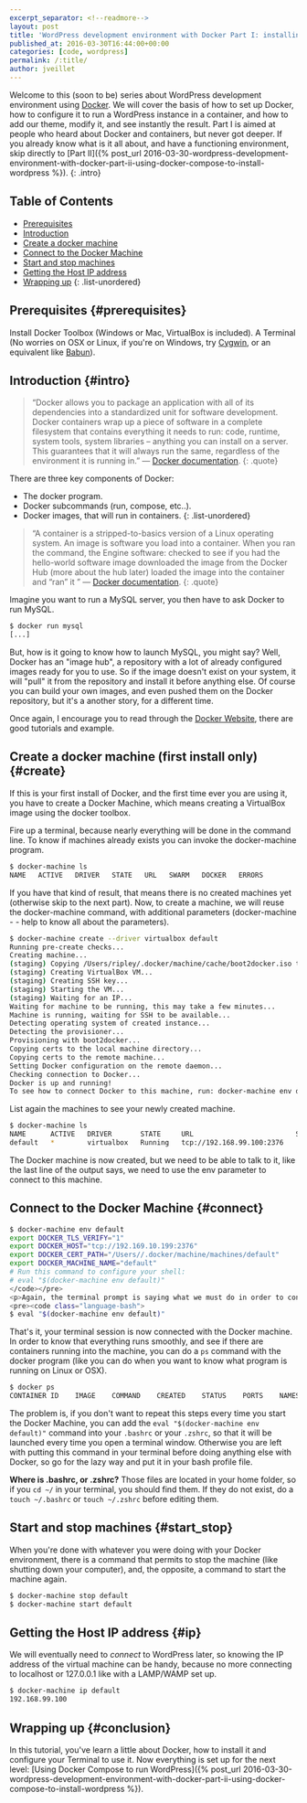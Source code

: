 ```yaml
---
excerpt_separator: <!--readmore-->
layout: post
title: 'WordPress development environment with Docker Part I: installing Docker'
published_at: 2016-03-30T16:44:00+00:00
categories: [code, wordpress]
permalink: /:title/
author: jveillet
---
```


Welcome to this (soon to be) series about WordPress development environment using [Docker](https://www.docker.com/). We will cover the basis of how to set up Docker, how to configure it to run a WordPress instance in a container, and how to add our theme, modify it, and see instantly the result.
Part I is aimed at people who heard about Docker and containers, but never got deeper. If you already know what is it
all about, and have a functioning environment, skip directly to [Part II]({% post_url 2016-03-30-wordpress-development-environment-with-docker-part-ii-using-docker-compose-to-install-wordpress %}).
{: .intro}

<!--readmore-->

## Table of Contents
+ [Prerequisites](#prerequisites)
+ [Introduction](#intro)
+ [Create a docker machine](#create)
+ [Connect to the Docker Machine](#connect)
+ [Start and stop machines](#start_stop)
+ [Getting the Host IP address](#ip)
+ [Wrapping up](#conclusion)
{: .list-unordered}

## Prerequisites {#prerequisites}

Install Docker Toolbox (Windows or Mac, VirtualBox is included).
A Terminal (No worries on OSX or Linux, if you're on Windows, try [Cygwin](https://www.cygwin.com/), or an equivalent like [Babun](https://babun.github.io/)).

## Introduction {#intro}

>“Docker allows you to package an application with all of its dependencies into a standardized unit for software development.
Docker containers wrap up a piece of software in a complete filesystem that contains everything it needs to run: code, runtime, system tools, system libraries – anything you can install on a server. This guarantees that it will always run the same, regardless of the environment it is running in.” — [Docker documentation](https://docs.docker.com).
{: .quote}

There are three key components of Docker:
+ The docker program.
+ Docker subcommands (run, compose, etc..).
+ Docker images, that will run in containers.
{: .list-unordered}

>“A container is a stripped-to-basics version of a Linux operating system. An image is software you load into a container. When you ran the command, the Engine software:
checked to see if you had the hello-world software image
downloaded the image from the Docker Hub (more about the hub later)
loaded the image into the container and “ran” it
” — [Docker documentation](https://docs.docker.com).
{: .quote}

Imagine you want to run a MySQL server, you then have to ask Docker to run MySQL.
```bash
$ docker run mysql
[...]
```

But, how is it going to know how to launch MySQL, you might say? Well, Docker has an "image hub", a repository with a lot of already configured images ready for you to use. So if the image doesn't exist on your system, it will "pull" it from the repository and install it before anything else. Of course you can build your own images, and even pushed them on the Docker repository, but it's a another story, for a different time.

Once again, I encourage you to read through the [Docker Website](https://www.docker.com/), there are good tutorials and example.

## Create a docker machine (first install only) {#create}

If this is your first install of Docker, and the first time ever you are using it, you have to create a Docker Machine, which means creating a VirtualBox image using the docker toolbox.

Fire up a terminal, because nearly everything will be done in the command line. To know if machines already exists you can invoke the docker-machine program.
```bash
$ docker-machine ls
NAME   ACTIVE   DRIVER   STATE   URL   SWARM   DOCKER   ERRORS
```

If you have that kind of result, that means there is no created machines yet (otherwise skip to the next part). Now, to create a machine, we will reuse the docker-machine command, with additional parameters (docker-machine - - help to know all about the parameters).

```bash
$ docker-machine create --driver virtualbox default
Running pre-create checks...
Creating machine...
(staging) Copying /Users/ripley/.docker/machine/cache/boot2docker.iso to /Users/ripley/.docker/machine/machines/default/boot2docker.iso...
(staging) Creating VirtualBox VM...
(staging) Creating SSH key...
(staging) Starting the VM...
(staging) Waiting for an IP...
Waiting for machine to be running, this may take a few minutes...
Machine is running, waiting for SSH to be available...
Detecting operating system of created instance...
Detecting the provisioner...
Provisioning with boot2docker...
Copying certs to the local machine directory...
Copying certs to the remote machine...
Setting Docker configuration on the remote daemon...
Checking connection to Docker...
Docker is up and running!
To see how to connect Docker to this machine, run: docker-machine env default
```

List again the machines to see your newly created machine.

```bash
$ docker-machine ls
NAME      ACTIVE   DRIVER       STATE     URL                         SWARM   DOCKER   ERRORS
default   *        virtualbox   Running   tcp://192.168.99.100:2376
```

The Docker machine is now created, but we need to be able to talk to it, like the last line of the output says, we need to use the env parameter to connect to this machine.

## Connect to the Docker Machine {#connect}

```bash
$ docker-machine env default
export DOCKER_TLS_VERIFY="1"
export DOCKER_HOST="tcp://192.169.10.199:2376"
export DOCKER_CERT_PATH="/Users//.docker/machine/machines/default"
export DOCKER_MACHINE_NAME="default"
# Run this command to configure your shell:
# eval "$(docker-machine env default)"
</code></pre>
<p>Again, the terminal prompt is saying what we must do in order to connect to the machine, run the command above:</p>
<pre><code class="language-bash">
$ eval "$(docker-machine env default)"
```

That's it, your terminal session is now connected with the Docker machine. In order to know that everything runs smoothly, and see if there are containers running into the machine, you can do a `ps` command with the docker program (like you can do when you want to know what program is running on Linux or OSX).

```bash
$ docker ps
CONTAINER ID    IMAGE    COMMAND    CREATED    STATUS    PORTS    NAMES
```

The problem is, if you don't want to repeat this steps every time you start the Docker Machine, you can add the `eval "$(docker-machine env default)"` command into your `.bashrc` or your `.zshrc`, so that it will be launched every time you open a terminal window. Otherwise you are left with putting this command in your terminal before doing anything else with Docker, so go for the lazy way and put it in your bash profile file.

<div class="alert alert--info">
  <strong>Where is .bashrc, or .zshrc?</strong> Those files are located in your home folder, so if you <code>cd ~/</code> in your terminal, you should find them. If they do not exist, do a <code>touch ~/.bashrc</code> or <code>touch ~/.zshrc</code> before editing them.
</div>

## Start and stop machines {#start_stop}

When you're done with whatever you were doing with your Docker environment, there is a command that permits to stop the machine (like shutting down your computer), and,
the opposite, a command to start the machine again.

```bash
$ docker-machine stop default
$ docker-machine start default
```

## Getting the Host IP address {#ip}

We will eventually need to *connect* to WordPress later, so knowing the IP address of the virtual machine can be handy, because no more connecting to localhost or 127.0.0.1 like with a LAMP/WAMP set up.

```bash
$ docker-machine ip default
192.168.99.100
```

## Wrapping up {#conclusion}

In this tutorial, you've learn a little about Docker, how to install it and configure your Terminal to use it. Now everything is set up for the next level:
[Using Docker Compose to run WordPress]({% post_url 2016-03-30-wordpress-development-environment-with-docker-part-ii-using-docker-compose-to-install-wordpress %}).
